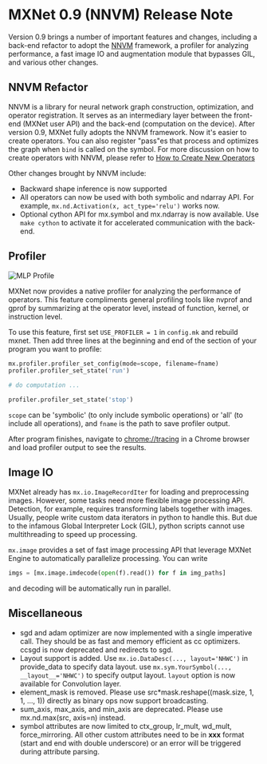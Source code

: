 # MXNet 0.9 (NNVM) Release Note

Version 0.9 brings a number of important features and changes, including a back-end refactor to adopt the [NNVM](https://github.com/dmlc/nnvm) framework, a profiler for analyzing performance, a fast image IO and augmentation module that bypasses GIL, and various other changes.

## NNVM Refactor

NNVM is a library for neural network graph construction, optimization, and operator registration. It serves as an intermediary layer between the front-end (MXNet user API) and the back-end (computation on the device). After version 0.9, MXNet fully adopts the NNVM framework. Now it's easier to create operators. You can also register "pass"es that process and optimizes the graph when `bind` is called on the symbol. For more discussion on how to create operators with NNVM, please refer to [How to Create New Operators](../faq/new_op.md)

Other changes brought by NNVM include:
- Backward shape inference is now supported
- All operators can now be used with both symbolic and ndarray API. For example, `mx.nd.Activation(x, act_type='relu')` works now.
- Optional cython API for mx.symbol and mx.ndarray is now available. Use `make cython` to activate it for accelerated communication with the back-end.

## Profiler

![MLP Profile](https://cloud.githubusercontent.com/assets/17693755/18035938/0a43484a-6d93-11e6-80d4-241c6ca552ea.png)

MXNet now provides a native profiler for analyzing the performance of operators. This feature compliments general profiling tools like nvprof and gprof by summarizing at the operator level, instead of function, kernel, or instruction level.

To use this feature, first set `USE_PROFILER = 1` in `config.mk` and rebuild mxnet. Then add three lines at the beginning and end of the section of your program you want to profile:
```python
mx.profiler.profiler_set_config(mode=scope, filename=fname)
profiler.profiler_set_state('run')

# do computation ...

profiler.profiler_set_state('stop')
```
`scope` can be 'symbolic' (to only include symbolic operations) or 'all' (to include all operations), and `fname` is the path to save profiler output.

After program finishes, navigate to [chrome://tracing](chrome://tracing) in a Chrome browser and load profiler output to see the results.

## Image IO

MXNet already has `mx.io.ImageRecordIter` for loading and preprocessing images. However, some tasks need more flexible image processing API. Detection, for example, requires transforming labels together with images. Usually, people write custom data iterators in python to handle this. But due to the infamous Global Interpreter Lock (GIL), python scripts cannot use multithreading to speed up processing.

`mx.image` provides a set of fast image processing API that leverage MXNet Engine to automatically parallelize processing. You can write
```python
imgs = [mx.image.imdecode(open(f).read()) for f in img_paths]
```
and decoding will be automatically run in parallel.

## Miscellaneous

- sgd and adam optimizer are now implemented with a single imperative call. They should be as fast and memory efficient as cc optimizers. ccsgd is now deprecated and redirects to sgd.
- Layout support is added. Use `mx.io.DataDesc(..., layout='NHWC')` in provide_data to specify data layout. use `mx.sym.YourSymbol(..., __layout__='NHWC')` to specify output layout. `layout` option is now available for Convolution layer.
- element_mask is removed. Please use src*mask.reshape((mask.size, 1, 1, ..., 1)) directly as binary ops now support broadcasting.
- sum_axis, max_axis, and min_axis are deprecated. Please use mx.nd.max(src, axis=n) instead.
- symbol attributes are now limited to ctx_group, lr_mult, wd_mult, force_mirroring. All other custom attributes need to be in __xxx__ format (start and end with double underscore) or an error will be triggered during attribute parsing.
